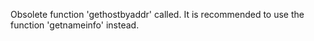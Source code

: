 Obsolete function 'gethostbyaddr' called. It is recommended to use the function 'getnameinfo' instead.